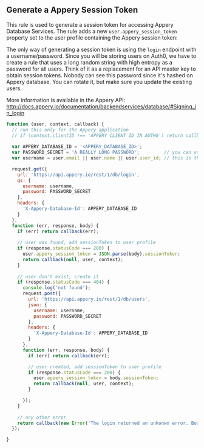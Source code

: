 ## Generate a Appery Session Token

This rule is used to generate a session token for accessing Appery Database Services. The rule
adds a new `user.appery_session_token` property set to the user profile containing the Appery session token:

The only way of generating a session token is using the `login` endpoint with a username/password. Since you will be storing users on Auth0, we have to create a rule that uses a long random string with high entropy as a password for all users. Think of it as a replacement for an API master key to obtain session tokens. Nobody can see this password since it's hashed on Appery database. You can rotate it, but make sure you update the existing users.

More information is available in the Appery API: http://docs.appery.io/documentation/backendservices/database/#Signing_in_login

```js
function (user, context, callback) {
  // run this only for the Appery application
  // if (context.clientID !== 'APPERY CLIENT ID IN AUTH0') return callback(null, user, context);
  
  var APPERY_DATABASE_ID = '<APPERY_DATABASE_ID>';
  var PASSWORD_SECRET = 'A REALLY LONG PASSWORD';         // you can use this to generate one http://www.random.org/strings/
  var username = user.email || user.name || user.user_id; // this is the Auth0 user prop that will be mapped to the username in the db

  request.get({
    url: 'https://api.appery.io/rest/1/db/login',
    qs: {
      username: username,
      password: PASSWORD_SECRET
    },
    headers: {
      'X-Appery-Database-Id': APPERY_DATABASE_ID
    }
  }, 
  function (err, response, body) {
    if (err) return callback(err);
    
    // user was found, add sessionToken to user profile
    if (response.statusCode === 200) {
      user.appery_session_token = JSON.parse(body).sessionToken;
      return callback(null, user, context);
    }
    
    // user don't exist, create it
    if (response.statusCode === 404) {
      console.log('not found');
      request.post({
        url: 'https://api.appery.io/rest/1/db/users',
        json: {
          username: username,
          password: PASSWORD_SECRET
        },
        headers: {
          'X-Appery-Database-Id': APPERY_DATABASE_ID
        }
      }, 
      function (err, response, body) {
        if (err) return callback(err);

        // user created, add sessionToken to user profile
        if (response.statusCode === 200) {
          user.appery_session_token = body.sessionToken;
          return callback(null, user, context);
        }

      });
    }
    
    // any other error
    return callback(new Error('The login returned an unkonwn error. Body: ' + body));
  });

}
```

